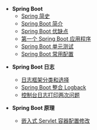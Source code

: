 * **Spring Boot**
  * [Spring 简史](spring-boot/)
  * [Spring Boot 简介](spring-boot/Spring-Boot-简介.md)
  * [Spring Boot 优缺点](spring-boot/Spring-Boot-优缺点.md)
  * [第一个 Spring Boot 应用程序](spring-boot/第一个-Spring-Boot-应用程序.md)
  * [Spring Boot 单元测试](spring-boot/Spring-Boot-单元测试.md)
  * [Spring Boot 常用配置](spring-boot/Spring-Boot-常用配置.md)

- **Spring Boot 日志**
  - [日志框架分类和选择](spring-boot/日志框架分类和选择.md)
  - [Spring Boot 整合 Logback](spring-boot/Spring-Boot-整合-Logback.md)
  - [控制台日志打印两次问题](spring-boot/控制台日志打印两次问题.md)

- **Spring Boot 原理**
  - [嵌入式 Servlet 容器配置修改](spring-boot/嵌入式-Servlet-容器配置修改.md)